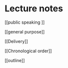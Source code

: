 # Lecture notes
[[public speaking ]]


[[general purpose]]


[[Delivery]]


[[Chronological order]]

[[outline]] 